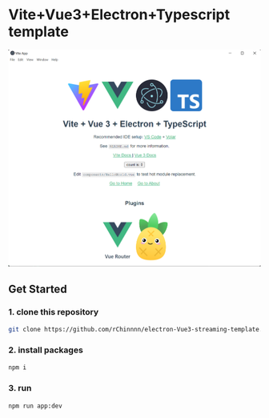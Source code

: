 # Vite+Vue3+Electron+Typescript template

![screenshot](./src/assets/screenshot.png)

## Get Started

### 1. clone this repository

```bash
git clone https://github.com/rChinnnn/electron-Vue3-streaming-template.git
```

### 2. install packages

```bash
npm i
```

### 3. run

```bash
npm run app:dev
```